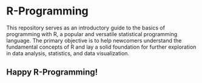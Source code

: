 # R-Programming

This repository serves as an introductory guide to the basics of programming with R, a popular and versatile statistical programming language. The primary objective is to help newcomers understand the fundamental concepts of R and lay a solid foundation for further exploration in data analysis, statistics, and data visualization.

## Happy R-Programming!
